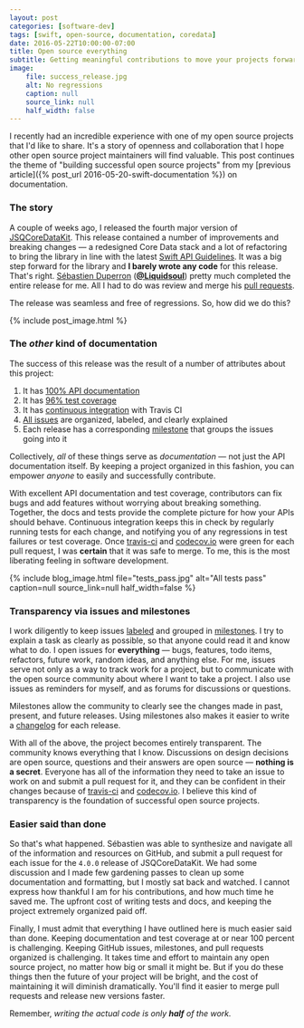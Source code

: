 ```yaml
---
layout: post
categories: [software-dev]
tags: [swift, open-source, documentation, coredata]
date: 2016-05-22T10:00:00-07:00
title: Open source everything
subtitle: Getting meaningful contributions to move your projects forward
image:
    file: success_release.jpg
    alt: No regressions
    caption: null
    source_link: null
    half_width: false
---
```


I recently had an incredible experience with one of my open source projects that I'd like to share. It's a story of openness and collaboration that I hope other open source project maintainers will find valuable. This post continues the theme of "building successful open source projects" from my [previous article]({% post_url 2016-05-20-swift-documentation %}) on documentation.

<!--excerpt-->

### The story

A couple of weeks ago, I released the fourth major version of [JSQCoreDataKit](https://github.com/jessesquires/JSQCoreDataKit/releases/tag/4.0.0). This release contained a number of improvements and breaking changes &mdash; a redesigned Core Data stack and a lot of refactoring to bring the library in line with the latest [Swift API Guidelines](https://swift.org/documentation/api-design-guidelines/). It was a big step forward for the library and **I barely wrote any code** for this release. That's right. [Sébastien Duperron](http://code-craftsman.fr/about/) ([**@Liquidsoul**](https://github.com/Liquidsoul)) pretty much completed the entire release for me. All I had to do was review and merge his [pull requests](https://github.com/jessesquires/JSQCoreDataKit/pulls?q=is%3Apr+author%3ALiquidsoul+is%3Aclosed).

The release was seamless and free of regressions. So, how did we do this?

{% include post_image.html %}

### The *other* kind of documentation

The success of this release was the result of a number of attributes about this project:

1. It has [100% API documentation](https://jessesquires.github.io/JSQCoreDataKit/)
2. It has [96% test coverage](https://codecov.io/gh/jessesquires/JSQCoreDataKit)
3. It has [continuous integration](https://travis-ci.org/jessesquires/JSQCoreDataKit) with Travis CI
4. [All issues](https://github.com/jessesquires/JSQCoreDataKit/issues?q=is%3Aissue) are organized, labeled, and clearly explained
5. Each release has a corresponding [milestone](https://github.com/jessesquires/JSQCoreDataKit/milestones?state=closed) that groups the issues going into it

Collectively, *all* of these things serve as *documentation* &mdash; not just the API documentation itself. By keeping a project organized in this fashion, you can empower *anyone* to easily and successfully contribute.

With excellent API documentation and test coverage, contributors can fix bugs and add features without worrying about breaking something. Together, the docs and tests provide the complete picture for how your APIs should behave. Continuous integration keeps this in check by regularly running tests for each change, and notifying you of any regressions in test failures or test coverage. Once [travis-ci](https://travis-ci.org/jessesquires/JSQCoreDataKit) and [codecov.io](https://codecov.io/gh/jessesquires/JSQCoreDataKit) were green for each pull request, I was **certain** that it was safe to merge. To me, this is the most liberating feeling in software development.

{% include blog_image.html
    file="tests_pass.jpg"
    alt="All tests pass"
    caption=null
    source_link=null
    half_width=false
%}

### Transparency via issues and milestones

I work diligently to keep issues [labeled](https://github.com/jessesquires/JSQCoreDataKit/labels) and grouped in [milestones](https://github.com/jessesquires/JSQCoreDataKit/milestones?state=closed). I try to explain a task as clearly as possible, so that anyone could read it and know what to do. I open issues for **everything** &mdash; bugs, features, todo items, refactors, future work, random ideas, and anything else. For me, issues serve not only as a way to track work for a project, but to communicate with the open source community about where I want to take a project. I also use issues as reminders for myself, and as forums for discussions or questions.

Milestones allow the community to clearly see the changes made in past, present, and future releases. Using milestones also makes it easier to write a [changelog](https://github.com/jessesquires/JSQCoreDataKit/blob/develop/CHANGELOG.md) for each release.

With all of the above, the project becomes entirely transparent. The community knows everything that I know. Discussions on design decisions are open source, questions and their answers are open source &mdash; **nothing is a secret**. Everyone has all of the information they need to take an issue to work on and submit a pull request for it, and they can be confident in their changes because of [travis-ci](https://travis-ci.org/jessesquires/JSQCoreDataKit) and [codecov.io](https://codecov.io/gh/jessesquires/JSQCoreDataKit). I believe this kind of transparency is the foundation of successful open source projects.

### Easier said than done

So that's what happened. Sébastien was able to synthesize and navigate all of the information and resources on GitHub, and submit a pull request for each issue for the `4.0.0` release of JSQCoreDataKit. We had some discussion and I made few gardening passes to clean up some documentation and formatting, but I mostly sat back and watched. I cannot express how thankful I am for his contributions, and how much time he saved me. The upfront cost of writing tests and docs, and keeping the project extremely organized paid off.

Finally, I must admit that everything I have outlined here is much easier said than done. Keeping documentation and test coverage at or near 100 percent is challenging. Keeping GitHub issues, milestones, and pull requests organized is challenging. It takes time and effort to maintain any open source project, no matter how big or small it might be. But if you do these things then the future of your project will be bright, and the cost of maintaining it will diminish dramatically. You'll find it easier to merge pull requests and release new versions faster.

Remember, *writing the actual code is only __half__ of the work.*
